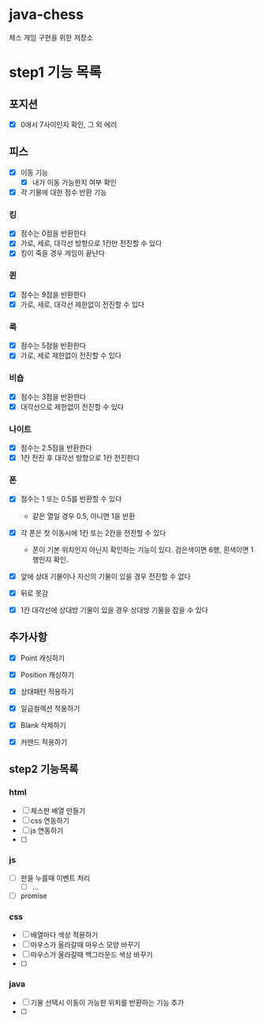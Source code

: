 # java-chess
체스 게임 구현을 위한 저장소

# step1 기능 목록
## 포지션
- [x] 0에서 7사이인지 확인, 그 외 에러

## 피스
- [x] 이동 기능
    - [x] 내가 이동 가능한지 여부 확인

- [x] 각 기물에 대한 점수 반환 기능

### 킹
- [x] 점수는 0점을 반환한다
- [x] 가로, 세로, 대각선 방향으로 1칸만 전진할 수 있다
- [x] 킹이 죽을 경우 게임이 끝난다

### 퀸
- [x] 점수는 9점을 반환한다
- [x] 가로, 세로, 대각선 제한없이 전진할 수 있다

### 룩
- [x] 점수는 5점을 반환한다
- [x] 가로, 세로 제한없이 전진할 수 있다

### 비숍
- [x] 점수는 3점을 반환한다
- [x] 대각선으로 제한없이 전진할 수 있다

### 나이트
- [x] 점수는 2.5점을 반환한다
- [x] 1칸 전진 후 대각선 방향으로 1칸 전진한다

### 폰
- [x] 점수는 1 또는 0.5를 반환할 수 있다
  - 같은 열일 경우 0.5, 아니면 1을 반환

- [x] 각 폰은 첫 이동시에 1칸 또는 2칸을 전진할 수 있다
  - 폰이 기본 위치인지 아닌지 확인하는 기능이 있다. 검은색이면 6행, 흰색이면 1행인지 확인.

- [x] 앞에 상대 기물이나 자신의 기물이 있을 경우 전진할 수 없다
- [x] 뒤로 못감
- [x] 1칸 대각선에 상대방 기물이 있을 경우 상대방 기물을 잡을 수 있다



## 추가사항

- [x] Point 캐싱하기
- [x] Position 캐싱하기
- [x] 상태패턴 적용하기
- [x] 일급컬렉션 적용하기

- [x] Blank 삭제하기

- [x] 커맨드 적용하기



## step2 기능목록

### html
- [ ] 체스판 배열 만들기
- [ ] css 연동하기
- [ ] js 연동하기
- [ ] 

### js

- [ ] 판을 누를때 이벤트 처리
  - [ ] ...
- [ ] promise 

### css

- [ ]  배열마다 색상 적용하기
- [ ] 마우스가 올라갈때 마우스 모양 바꾸기
- [ ] 마우스가 올라갈때 백그라운드 색상 바꾸기
- [ ] 

### java

- [ ] 기물 선택시 이동이 가능한 위치를 반환하는 기능 추가
- [ ] 

